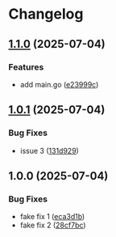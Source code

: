 # Changelog

## [1.1.0](https://github.com/hedgieinsocks/rt-test/compare/v1.0.1...v1.1.0) (2025-07-04)


### Features

* add main.go ([e23999c](https://github.com/hedgieinsocks/rt-test/commit/e23999c8342e4c2783d578f8ab56a1f972072ddb))

## [1.0.1](https://github.com/hedgieinsocks/rt-test/compare/v1.0.0...v1.0.1) (2025-07-04)


### Bug Fixes

* issue 3 ([131d929](https://github.com/hedgieinsocks/rt-test/commit/131d9292ce79417551b71889be562e83b4a7282b))

## 1.0.0 (2025-07-04)


### Bug Fixes

* fake fix 1 ([eca3d1b](https://github.com/hedgieinsocks/rt-test/commit/eca3d1b0261c9192d3b486546414ef4b9f66c2fe))
* fake fix 2 ([28cf7bc](https://github.com/hedgieinsocks/rt-test/commit/28cf7bc71b322533b2a5cd2d5b09f6149249ce8d))
